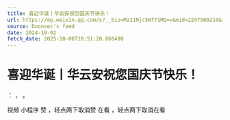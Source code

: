 ```yaml
---
title: 喜迎华诞丨华云安祝您国庆节快乐！
url: https://mp.weixin.qq.com/s?__biz=MzI1Njc5NTY1MQ==&mid=2247500210&idx=1&sn=49bef8695c04f9214e8b62ee782b363c
source: Doonsec's feed
date: 2024-10-02
fetch_date: 2025-10-06T18:51:28.866490
---
```


# 喜迎华诞丨华云安祝您国庆节快乐！

：
，
。

视频
小程序
赞
，轻点两下取消赞
在看
，轻点两下取消在看